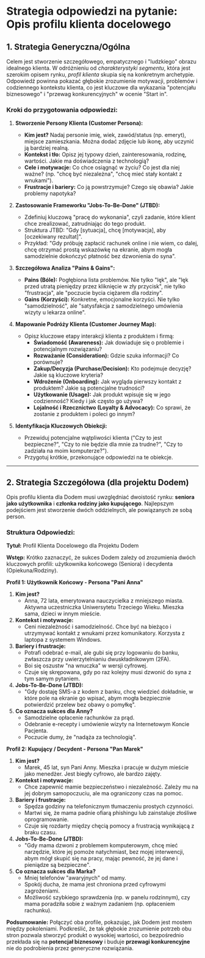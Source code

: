 # Strategia odpowiedzi na pytanie: Opis profilu klienta docelowego

## 1. Strategia Generyczna/Ogólna

Celem jest stworzenie szczegółowego, empatycznego i "ludzkiego" obrazu idealnego klienta. W odróżnieniu od *charakterystyki segmentu*, która jest szerokim opisem rynku, *profil klienta* skupia się na konkretnym archetypie. Odpowiedź powinna pokazać głębokie zrozumienie motywacji, problemów i codziennego kontekstu klienta, co jest kluczowe dla wykazania "potencjału biznesowego" i "przewag konkurencyjnych" w ocenie "Start in".

### Kroki do przygotowania odpowiedzi:

1.  **Stworzenie Persony Klienta (Customer Persona):**
    *   **Kim jest?** Nadaj personie imię, wiek, zawód/status (np. emeryt), miejsce zamieszkania. Można dodać zdjęcie lub ikonę, aby uczynić ją bardziej realną.
    *   **Kontekst i tło:** Opisz jej typowy dzień, zainteresowania, rodzinę, wartości. Jakie ma doświadczenia z technologią?
    *   **Cele i motywacje:** Co chce osiągnąć w życiu? Co jest dla niej ważne? (np. "chcę być niezależna", "chcę mieć stały kontakt z wnukami").
    *   **Frustracje i bariery:** Co ją powstrzymuje? Czego się obawia? Jakie problemy napotyka?

2.  **Zastosowanie Frameworku "Jobs-To-Be-Done" (JTBD):**
    *   Zdefiniuj kluczową "pracę do wykonania", czyli zadanie, które klient chce zrealizować, zatrudniając do tego produkt.
    *   Struktura JTBD: "Gdy [sytuacja], chcę [motywacja], aby [oczekiwany rezultat]".
    *   Przykład: "Gdy próbuję zapłacić rachunek online i nie wiem, co dalej, chcę otrzymać prostą wskazówkę na ekranie, abym mogła samodzielnie dokończyć płatność bez dzwonienia do syna".

3.  **Szczegółowa Analiza "Pains & Gains":**
    *   **Pains (Bóle):** Pogłębiona lista problemów. Nie tylko "lęk", ale "lęk przed utratą pieniędzy przez kliknięcie w zły przycisk", nie tylko "frustracja", ale "poczucie bycia ciężarem dla rodziny".
    *   **Gains (Korzyści):** Konkretne, emocjonalne korzyści. Nie tylko "samodzielność", ale "satysfakcja z samodzielnego umówienia wizyty u lekarza online".

4.  **Mapowanie Podróży Klienta (Customer Journey Map):**
    *   Opisz kluczowe etapy interakcji klienta z produktem i firmą:
        *   **Świadomość (Awareness):** Jak dowiaduje się o problemie i potencjalnym rozwiązaniu?
        *   **Rozważanie (Consideration):** Gdzie szuka informacji? Co porównuje?
        *   **Zakup/Decyzja (Purchase/Decision):** Kto podejmuje decyzję? Jakie są kluczowe kryteria?
        *   **Wdrożenie (Onboarding):** Jak wygląda pierwszy kontakt z produktem? Jakie są potencjalne trudności?
        *   **Użytkowanie (Usage):** Jak produkt wpisuje się w jego codzienność? Kiedy i jak często go używa?
        *   **Lojalność i Rzecznictwo (Loyalty & Advocacy):** Co sprawi, że zostanie z produktem i poleci go innym?

5.  **Identyfikacja Kluczowych Obiekcji:**
    *   Przewiduj potencjalne wątpliwości klienta ("Czy to jest bezpieczne?", "Czy to nie będzie dla mnie za trudne?", "Czy to zadziała na moim komputerze?").
    *   Przygotuj krótkie, przekonujące odpowiedzi na te obiekcje.

---

## 2. Strategia Szczegółowa (dla projektu Dodem)

Opis profilu klienta dla Dodem musi uwzględniać dwoistość rynku: **seniora jako użytkownika** i **członka rodziny jako kupującego**. Najlepszym podejściem jest stworzenie dwóch oddzielnych, ale powiązanych ze sobą person.

### Struktura Odpowiedzi:

**Tytuł:** Profil Klienta Docelowego dla Projektu Dodem

**Wstęp:** Krótko zaznaczyć, że sukces Dodem zależy od zrozumienia dwóch kluczowych profili: użytkownika końcowego (Seniora) i decydenta (Opiekuna/Rodziny).

**Profil 1: Użytkownik Końcowy - Persona "Pani Anna"**

1.  **Kim jest?**
    *   Anna, 72 lata, emerytowana nauczycielka z mniejszego miasta. Aktywna uczestniczka Uniwersytetu Trzeciego Wieku. Mieszka sama, dzieci w innym mieście.
2.  **Kontekst i motywacje:**
    *   Ceni niezależność i samodzielność. Chce być na bieżąco i utrzymywać kontakt z wnukami przez komunikatory. Korzysta z laptopa z systemem Windows.
3.  **Bariery i frustracje:**
    *   Potrafi odebrać e-mail, ale gubi się przy logowaniu do banku, zwłaszcza przy uwierzytelnianiu dwuskładnikowym (2FA).
    *   Boi się oszustw "na wnuczka" w wersji cyfrowej.
    *   Czuje się skrępowana, gdy po raz kolejny musi dzwonić do syna z tym samym pytaniem.
4.  **Jobs-To-Be-Done (JTBD):**
    *   "Gdy dostaję SMS-a z kodem z banku, chcę wiedzieć dokładnie, w które pole na ekranie go wpisać, abym mogła bezpiecznie potwierdzić przelew bez obawy o pomyłkę".
5.  **Co oznacza sukces dla Anny?**
    *   Samodzielne opłacenie rachunków za prąd.
    *   Odebranie e-recepty i umówienie wizyty na Internetowym Koncie Pacjenta.
    *   Poczucie dumy, że "nadąża za technologią".

**Profil 2: Kupujący / Decydent - Persona "Pan Marek"**

1.  **Kim jest?**
    *   Marek, 45 lat, syn Pani Anny. Mieszka i pracuje w dużym mieście jako menedżer. Jest biegły cyfrowo, ale bardzo zajęty.
2.  **Kontekst i motywacje:**
    *   Chce zapewnić mamie bezpieczeństwo i niezależność. Zależy mu na jej dobrym samopoczuciu, ale ma ograniczony czas na pomoc.
3.  **Bariery i frustracje:**
    *   Spędza godziny na telefonicznym tłumaczeniu prostych czynności.
    *   Martwi się, że mama padnie ofiarą phishingu lub zainstaluje złośliwe oprogramowanie.
    *   Czuje się rozdarty między chęcią pomocy a frustracją wynikającą z braku czasu.
4.  **Jobs-To-Be-Done (JTBD):**
    *   "Gdy mama dzwoni z problemem komputerowym, chcę mieć narzędzie, które jej pomoże natychmiast, bez mojej interwencji, abym mógł skupić się na pracy, mając pewność, że jej dane i pieniądze są bezpieczne".
5.  **Co oznacza sukces dla Marka?**
    *   Mniej telefonów "awaryjnych" od mamy.
    *   Spokój ducha, że mama jest chroniona przed cyfrowymi zagrożeniami.
    *   Możliwość szybkiego sprawdzenia (np. w panelu rodzinnym), czy mama poradziła sobie z ważnym zadaniem (np. opłaceniem rachunku).

**Podsumowanie:**
Połączyć oba profile, pokazując, jak Dodem jest mostem między pokoleniami. Podkreślić, że tak głębokie zrozumienie potrzeb obu stron pozwala stworzyć produkt o wysokiej wartości, co bezpośrednio przekłada się na **potencjał biznesowy** i buduje **przewagi konkurencyjne** nie do podrobienia przez generyczne rozwiązania.
